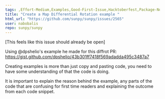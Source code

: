 ```yaml
---
tags: ,Effort-Medium,Examples,Good-First-Issue,Hacktoberfest,Package-Novice,Priority-Low,physics
title: "Create a Map Differential Rotation example "
html_url: "https://github.com/sunpy/sunpy/issues/2565"
user: nabobalis
repo: sunpy/sunpy
---
```


[This feels like this issue should already be open]

Using @dpshelio's example he made for this diffrot PR:
https://gist.github.com/dpshelio/43b301ff7418f569adadda495c3487a7

Creating examples is more than just copy and pasting code, you need to have some understanding of that the code is doing.

It is important to explain the reason behind the example, any parts of the code that are confusing for first time readers and explaining the outcome from each code snippet. 
